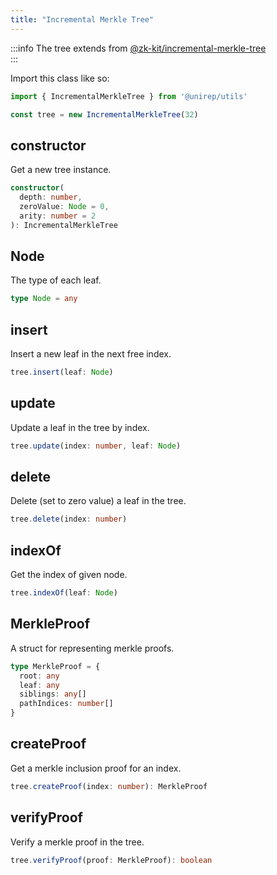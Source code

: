 ```yaml
---
title: "Incremental Merkle Tree"
---
```


:::info
The tree extends from [@zk-kit/incremental-merkle-tree](https://github.com/privacy-scaling-explorations/zk-kit/tree/main/packages/incremental-merkle-tree)<br/>
:::

Import this class like so:

```js
import { IncrementalMerkleTree } from '@unirep/utils'

const tree = new IncrementalMerkleTree(32)
```

## constructor

Get a new tree instance.
```ts
constructor(
  depth: number,
  zeroValue: Node = 0,
  arity: number = 2
): IncrementalMerkleTree
```

## Node

The type of each leaf.

```ts
type Node = any
```

## insert

Insert a new leaf in the next free index.
```ts
tree.insert(leaf: Node)
```

## update

Update a leaf in the tree by index.
```ts
tree.update(index: number, leaf: Node)
```

## delete

Delete (set to zero value) a leaf in the tree.
```ts
tree.delete(index: number)
```

## indexOf

Get the index of given node.
```ts
tree.indexOf(leaf: Node)
```

## MerkleProof

A struct for representing merkle proofs.

```ts
type MerkleProof = {
  root: any
  leaf: any
  siblings: any[]
  pathIndices: number[]
}
```

## createProof

Get a merkle inclusion proof for an index.
```ts
tree.createProof(index: number): MerkleProof
```

## verifyProof

Verify a merkle proof in the tree.
```ts
tree.verifyProof(proof: MerkleProof): boolean
```
